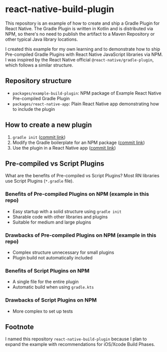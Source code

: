 # react-native-build-plugin

This repository is an example of how to create and ship a Gradle Plugin for React Native. The Gradle Plugin is written in Kotlin and is distributed via NPM, so there's no need to publish the artifact to a Maven Repository or other typical Java library locations.

I created this example for my own learning and to demonstrate how to ship Pre-compiled Gradle Plugins with React Native JavaScript libraries via NPM. I was inspired by the React Native official `@react-native/gradle-plugin`, which follows a similar structure.

## Repository structure

- `packages/example-build-plugin`: NPM package of Example React Native Pre-compiled Gradle Plugin
- `packages/react-native-app`: Plain React Native app demonstrating how to include the plugin

## How to create a new plugin

1. `gradle init` ([commit link](https://github.com/krystofwoldrich/react-native-build-plugin/commit/2816a5a799730fa96628860fc29d483a83adc6f2))
2. Modify the Gradle boilerplate for an NPM package ([commit link](https://github.com/krystofwoldrich/react-native-build-plugin/commit/bfaf2b4222239e4ed98e79d884af0d8e7a05d4b9))
3. Use the plugin in a React Native app ([commit link](https://github.com/krystofwoldrich/react-native-build-plugin/commit/993e9a576a2bee950629e8f3fe4afccc4071c08f))

## Pre-compiled vs Script Plugins

What are the benefits of Pre-compiled vs Script Plugins? Most RN libraries use Script Plugins (`*.gradle` file).

### Benefits of Pre-compiled Plugins on NPM (example in this repo)

- Easy startup with a solid structure using `gradle init`
- Sharable code with other libraries and plugins
- Suitable for medium and large plugins

### Drawbacks of Pre-compiled Plugins on NPM (example in this repo)

- Complex structure unnecessary for small plugins
- Plugin build not automatically included

### Benefits of Script Plugins on NPM

- A single file for the entire plugin
- Automatic build when using `gradle.kts`

### Drawbacks of Script Plugins on NPM

- More complex to set up tests

## Footnote

I named this repository `react-native-build-plugin` because I plan to expand the example with recommendations for iOS/Xcode Build Phases.
